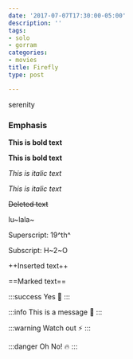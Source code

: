 ```yaml
---
date: '2017-07-07T17:30:00-05:00'
description: ''
tags:
- solo
- gorram
categories:
- movies
title: Firefly
type: post

---
```

serenity

### Emphasis

**This is bold text**

__This is bold text__

*This is italic text*

_This is italic text_

~~Deleted text~~

lu~lala~

Superscript: 19^th^

Subscript: H~2~O

++Inserted text++

==Marked text==

:::success
Yes :tada:
:::

:::info
This is a message :mega:
:::

:::warning
Watch out :zap:
:::

:::danger
Oh No! :fire:
:::
